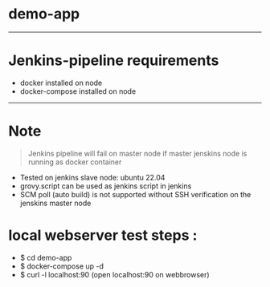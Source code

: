 # demo-app
-------------------------------------
# Jenkins-pipeline requirements
* docker installed on node
* docker-compose installed on node 

--------------------------------------

# Note
> Jenkins pipeline will fail on master node if master jenskins node is running as docker container 

* Tested on jenkins slave node: ubuntu 22.04
* grovy.script can be used as jenkins script in jenkins
* SCM poll (auto build) is not supported without SSH verification on the jenskins master node

# local webserver test steps :
- $ cd demo-app
- $ docker-compose up -d
- $ curl -l localhost:90 (open localhost:90 on webbrowser)
